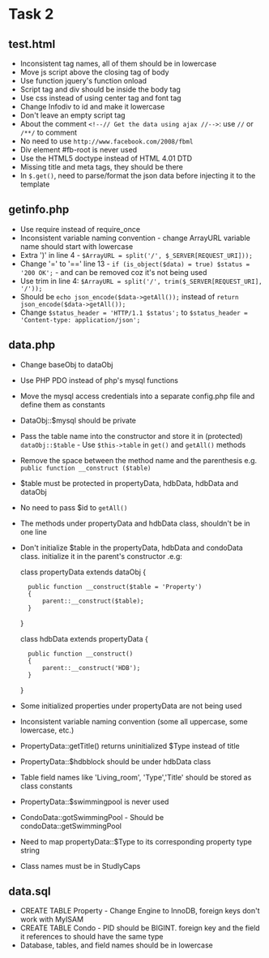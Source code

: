 Task 2
======

test.html
---------
- Inconsistent tag names, all of them should be in lowercase
- Move js script above the closing tag of body
- Use function  jquery's function onload
- Script tag and div should be inside the body tag
- Use css instead of using center tag and font tag
- Change Infodiv to id and make it lowercase
- Don't leave an empty script tag
- About the comment `<!--// Get the data using ajax //-->`: use `//` or `/**/` to comment
- No need to use `http://www.facebook.com/2008/fbml`
- Div element #fb-root is never used
- Use the HTML5 doctype instead of HTML 4.01 DTD
- Missing title and meta tags, they should be there
- In `$.get()`, need to parse/format the json data before injecting it to the template

getinfo.php
-----------
- Use require instead of require_once
- Inconsistent variable naming convention - change ArrayURL variable name should start with lowercase
- Extra ')' in line 4 - `$ArrayURL = split('/', $_SERVER[REQUEST_URI]));`
- Change '=' to '==' line 13 - `if (is_object($data) = true) $status = '200 OK';` - and can be removed coz it's not being used
- Use trim in line 4: `$ArrayURL = split('/', trim($_SERVER[REQUEST_URI], '/'));`
- Should be `echo json_encode($data->getAll());` instead of `return json_encode($data->getAll());`
- Change `$status_header = 'HTTP/1.1 $status';` to `$status_header = 'Content-type: application/json';`

data.php
--------
- Change baseObj to dataObj
- Use PHP PDO instead of php's mysql functions
- Move the mysql access credentials into a separate config.php file and define them as constants
- DataObj::$mysql should be private
- Pass the table name into the constructor and store it in (protected) `dataObj::$table` - Use `$this->table` in `get()` and `getAll()` methods
- Remove the space between the method name and the parenthesis e.g. `public function __construct ($table)`
- $table must be protected in propertyData, hdbData, hdbData and dataObj
- No need to pass $id to `getAll()`
- The methods under propertyData and hdbData class, shouldn't be in one line
- Don't initialize $table in the propertyData, hdbData and condoData class. initialize it in the parent's constructor .e.g:

	class propertyData extends dataObj
	{

	    public function __construct($table = 'Property')
	    {
	        parent::__construct($table);
	    }
	}

	class hdbData extends propertyData
	{

	    public function __construct()
	    {
	        parent::__construct('HDB');
	    }
	}

- Some initialized properties under propertyData are not being used
- Inconsistent variable naming convention (some all uppercase, some lowercase, etc.)
- PropertyData::getTitle() returns uninitialized $Type instead of title
- PropertyData::$hdbblock should be under hdbData class
- Table field names like 'Living_room', 'Type','Title' should be stored as class constants
- PropertyData::$swimmingpool is never used
- CondoData::gotSwimmingPool - Should be condoData::getSwimmingPool
- Need to map propertyData::$Type to its corresponding property type string
- Class names must be in StudlyCaps

data.sql
--------
- CREATE TABLE Property - Change Engine to InnoDB, foreign keys don't work with MyISAM
- CREATE TABLE Condo - PID should be BIGINT. foreign key and the field it references to should have the same type
- Database, tables, and field names should be in lowercase